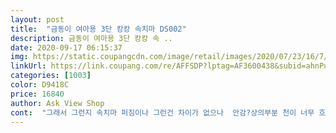 ```yaml
---
layout: post 
title:  "금동이 여아용 3단 캉캉 속치마 DS002" 
description: 금동이 여아용 3단 캉캉 속 ..
date: 2020-09-17 06:15:37 
img: https://static.coupangcdn.com/image/retail/images/2020/07/23/16/7/a04dca4f-3f92-42ae-9e1f-d52a0a421c49.jpg 
linkUrl: https://link.coupang.com/re/AFFSDP?lptag=AF3600438&subid=ahnPublicAsk&pageKey=1890398805&itemId=3212048871&vendorItemId=71199375240&traceid=V0-113-a91bf34f7c59d92a 
categories: [1003] 
color: D9418C 
price: 16840 
author: Ask View Shop 
cont:  "그래서 그런지 속치마 퍼짐이나 그런건 차이가 없으나  안감?상의부분 천이 너무 흐물거립니다<br/>기존에 비슷한 예을 입다가 이번에 금동이 주문해봤는데 아주 조금 저렴하죠?금동이가.<br/>.<br/><br/>너무 클거 같아 5호 샀더니 사이즈 딱입니다<br/>넉넉하게 7호 사려다 , 상세사이즈 보니<br/>늘려준다거나 하면 좋을거 같은데 무리겟죠? 가격도 오르겟고 ㅠ<br/>다른 속치마에 비해 풍성하기도 하고요 !!<br/>다른 인터넷 한복 집에서 한복 시켰는데 속치마며 한복이며 이상한 냄새가 나서 은근 걱정했는데<br/>다시 구입한다면 기존브랜드를 구입할거 같은데 장점이라면 금동이가 길이가 더 좋습니다 105센티 수선없이 길이 딱 예쁘게 좋아요<br/>덜 풍성해보이는게 있긴 한거 같아ㅇㅅ<br/>따로 바느질한 이유는 아직 어린아이라 살짝 짧게 입는게 외부활동시 편하기 때문입니다<br/>무엇보다 제것이 불량인건지 벨크로 까슬 거리는 부분이 바깥쪽이여서 이너를 입지 않을시 가슴폭을 여유있게 붙이면 등이 아프겠네요<br/>바느질 잘 되어있구요, 2단이 아닌 3단이라<br/>배송도 빠르고 치마도 볼륨이 살아 예뻐요.<br/><br/>빨강치마는 저고리가 좀 붙는 모양이라 치마가 종 모양으로 퍼져요.<br/><br/>사이즈 때문에 연락 드렸는데 답변도 빠르고 친절해요.<br/><br/>색이 들어간 속치마는 한복은 얇아 비쳐보이는 경우도 있어서 흰색으로 찾았어요.<br/><br/>아기가 86센치 11킬로아기에요.<br/><br/>아무래도 사이즈가 커질수록, 떨어지는 핏과 무게 때문에<br/>아이는 얇은 런닝을 입으니 다행이네요<br/>안에 입는거라 크게 상관은  없지만 디자인도 좀 부족하고 어깨 끈 줄임도 이건  단추라 길이 조절이 의미없고 따로 바느질 했습니다<br/>어깨가 너무 힘이없는 천이다보니 말리기도 하고 ... <br/>크게 불편한건 아니지만 아쉬운 부분이네요<br/>어깨끈은 단추고 가슴 부분은 찍찍이로 되어있어요.<br/><br/>얼른 주문한 한복ㅇㅣ 와서 같이 입혀보고싶어요♡<br/>옥색치마는 속치마 입기 전 사진이 있어 비교 사진 올려요.<br/><br/>옥색치마는 전체적으로 둥근 모양이고<br/>이부분은 사이즈가 커질수록 단수를<br/>작은 사이즈의 속치마와 다르게 , 큰 속치마가<br/>전혀 문제 없고 냄새도 없는 상품이 왔어요.<br/> ^^<br/>쨋든 그래도 그럼에도 저는 만족합니다<br/>최대로 늘리면 발등을 반 가려요 <br/>최소로 줄여 입히면 사진처럼 발등까지 오고요<br/>치마는 속치마가 풍성해서 같이 올려주니 많이 길지는 않아요.<br/><br/>키 101cm 몸무게 17kg ,16년 1월생 꽉찬 4살 입니다<br/>평소 9호 (110호) 넉넉하게 입히는 아이 이고요 <br/>풍성하다 , 풍성하지 않다 로 후기가 나뉘는데<br/>한복은 3호 샀더니 소매는 한단 접어야 하는데<br/>한복이 두 가지라 비교 사진 올렸어요.<br/><br/>한복이 작아지면 다음에는 금동이네에서 시켜보고 싶어요.<br/><br/>" 
---
```


